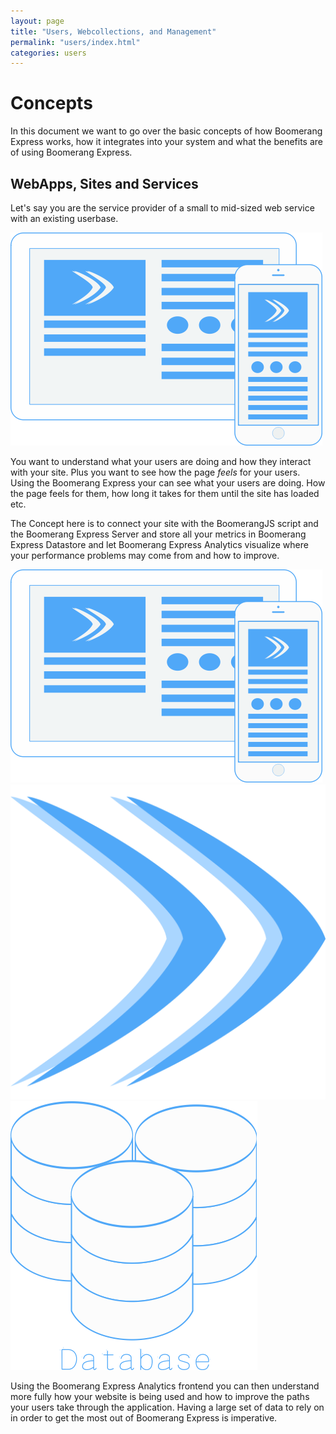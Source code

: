 ```yaml
---
layout: page
title: "Users, Webcollections, and Management"
permalink: "users/index.html"
categories: users
---
```


# Concepts

In this document we want to go over the basic concepts of how Boomerang Express works, how it
integrates into your system and what the benefits are of using Boomerang Express.


## WebApps, Sites and Services

Let's say you are the service provider of a small to mid-sized web service with an existing
userbase. 

<div class="text-center">
  <img id="generic-website" src="/assets/img/content/generic-website.png"></img>
</div>

You want to understand what your users are doing and how they interact with your site. Plus you
want to see how the page *feels* for your users.
Using the Boomerang Express your can see what your users are doing. How the page feels for them,
how long it takes for them until the site has loaded etc.

The Concept here is to connect your site with the BoomerangJS script and the Boomerang Express Server
and store all your metrics in Boomerang Express Datastore and let Boomerang Express Analytics visualize
where your performance problems may come from and how to improve.

<div class="text-center" id="combo-three">
<img src="/assets/img/content/generic-website.png"></img>
<img id="icon" src="/assets/img/icon.png"></img>
<img src="/assets/img/content/boomerang-database.png"></img>
</div>

Using the Boomerang Express Analytics frontend you can then understand more fully how your website
is being used and how to improve the paths your users take through the application.
Having a large set of data to rely on in order to get the most out of Boomerang Express is imperative.

